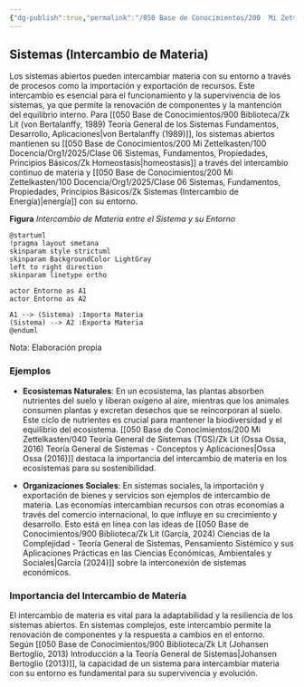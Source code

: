 ```yaml
---
{"dg-publish":true,"permalink":"/050 Base de Conocimientos/200  Mi Zettelkasten/100 Docencia/Org1/2025/Clase 06 Sistemas, Fundamentos, Propiedades, Principios Básicos/Zk Sistemas (Intercambio de Materia)/","tags":["digitalGarden","corrienteEntrada","corrienteSalida"]}
---
```


## Sistemas (Intercambio de Materia)

Los sistemas abiertos pueden intercambiar materia con su entorno a través de procesos como la importación y exportación de recursos. Este intercambio es esencial para el funcionamiento y la supervivencia de los sistemas, ya que permite la renovación de componentes y la mantención del equilibrio interno. Para [[050 Base de Conocimientos/900 Biblioteca/Zk Lit (von Bertalanffy, 1989) Teoría General de los Sistemas Fundamentos, Desarrollo, Aplicaciones\|von Bertalanffy (1989)]], los sistemas abiertos mantienen su [[050 Base de Conocimientos/200  Mi Zettelkasten/100 Docencia/Org1/2025/Clase 06 Sistemas, Fundamentos, Propiedades, Principios Básicos/Zk Homeostasis\|homeostasis]] a través del intercambio continuo de materia y [[050 Base de Conocimientos/200  Mi Zettelkasten/100 Docencia/Org1/2025/Clase 06 Sistemas, Fundamentos, Propiedades, Principios Básicos/Zk Sistemas (Intercambio de Energía)\|energía]] con su entorno.

**Figura**
_Intercambio de Materia entre el Sistema y su Entorno_
```plantuml
@startuml
!pragma layout smetana
skinparam style strictuml
skinparam BackgroundColor LightGray
left to right direction
skinparam linetype ortho

actor Entorno as A1
actor Entorno as A2

A1 --> (Sistema) :Importa Materia
(Sistema) --> A2 :Exporta Materia
@enduml
```
Nota: Elaboración propia

### Ejemplos

- **Ecosistemas Naturales**: En un ecosistema, las plantas absorben nutrientes del suelo y liberan oxígeno al aire, mientras que los animales consumen plantas y excretan desechos que se reincorporan al suelo. Este ciclo de nutrientes es crucial para mantener la biodiversidad y el equilibrio del ecosistema. [[050 Base de Conocimientos/200  Mi Zettelkasten/040 Teoría General de Sistemas (TGS)/Zk Lit (Ossa Ossa, 2016) Teoría General de Sistemas -  Conceptos y Aplicaciones\|Ossa Ossa (2016)]] destaca la importancia del intercambio de materia en los ecosistemas para su sostenibilidad.

- **Organizaciones Sociales**: En sistemas sociales, la importación y exportación de bienes y servicios son ejemplos de intercambio de materia. Las economías intercambian recursos con otras economías a través del comercio internacional, lo que influye en su crecimiento y desarrollo. Esto está en línea con las ideas de [[050 Base de Conocimientos/900 Biblioteca/Zk Lit (García, 2024) Ciencias de la Complejidad - Teoría General de Sistemas, Pensamiento Sistémico y sus Aplicaciones Prácticas en las Ciencias Económicas, Ambientales y Sociales\|García (2024)]] sobre la interconexión de sistemas económicos.

### Importancia del Intercambio de Materia

El intercambio de materia es vital para la adaptabilidad y la resiliencia de los sistemas abiertos. En sistemas complejos, este intercambio permite la renovación de componentes y la respuesta a cambios en el entorno. Según [[050 Base de Conocimientos/900 Biblioteca/Zk Lit (Johansen Bertoglio, 2013) Introducción a la Teoría General de Sistemas\|Johansen Bertoglio (2013)]], la capacidad de un sistema para intercambiar materia con su entorno es fundamental para su supervivencia y evolución.